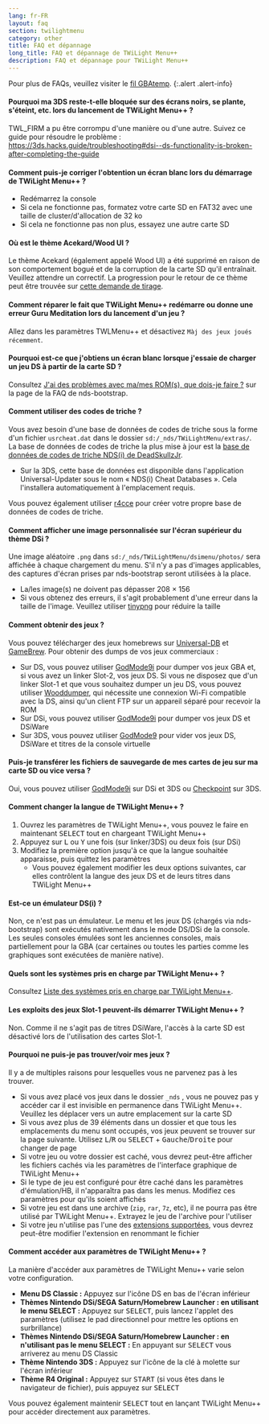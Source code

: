```yaml
---
lang: fr-FR
layout: faq
section: twilightmenu
category: other
title: FAQ et dépannage
long_title: FAQ et dépannage de TWiLight Menu++
description: FAQ et dépannage pour TWiLight Menu++
---
```


Pour plus de FAQs, veuillez visiter le [fil GBAtemp](https://gbatemp.net/threads/ds-i-3ds-twilight-menu-gui-for-ds-i-games-and-ds-i-menu-replacement.472200/).
{:.alert .alert-info}

#### Pourquoi ma 3DS reste-t-elle bloquée sur des écrans noirs, se plante, s'éteint, etc. lors du lancement de TWiLight Menu++ ?
TWL_FIRM a pu être corrompu d'une manière ou d'une autre. Suivez ce guide pour résoudre le problème : <https://3ds.hacks.guide/troubleshooting#dsi--ds-functionality-is-broken-after-completing-the-guide>

#### Comment puis-je corriger l'obtention un écran blanc lors du démarrage de TWiLight Menu++ ?
- Redémarrez la console
- Si cela ne fonctionne pas, formatez votre carte SD en FAT32 avec une taille de cluster/d'allocation de 32 ko
- Si cela ne fonctionne pas non plus, essayez une autre carte SD

#### Où est le thème Acekard/Wood UI ?
Le thème Acekard (également appelé Wood UI) a été supprimé en raison de son comportement bogué et de la corruption de la carte SD qu'il entraînait. Veuillez attendre un correctif. La progression pour le retour de ce thème peut être trouvée sur [cette demande de tirage](https://github.com/DS-Homebrew/TWiLightMenu/pull/1109).

#### Comment réparer le fait que TWiLight Menu++ redémarre ou donne une erreur Guru Meditation lors du lancement d'un jeu ?
Allez dans les paramètres TWLMenu++ et désactivez `Màj des jeux joués récemment`.

#### Pourquoi est-ce que j'obtiens un écran blanc lorsque j'essaie de charger un jeu DS à partir de la carte SD ?
Consultez [J'ai des problèmes avec ma/mes ROM(s), que dois-je faire ?](../nds-bootstrap/faq?faq=im-having-issues-with-my-roms-what-should-i-do) sur la page de la FAQ de nds-bootstrap.

#### Comment utiliser des codes de triche ?
Vous avez besoin d'une base de données de codes de triche sous la forme d'un fichier `usrcheat.dat` dans le dossier `sd:/_nds/TWiLightMenu/extras/`. La base de données de codes de triche la plus mise à jour est la [base de données de codes de triche NDS(i) de DeadSkullzJr](https://gbatemp.net/threads/488711/).
- Sur la 3DS, cette base de données est disponible dans l'application Universal-Updater sous le nom « NDS(i) Cheat Databases ». Cela l'installera automatiquement à l'emplacement requis.

Vous pouvez également utiliser [r4cce](http://hp.vector.co.jp/authors/VA013928/soft_en.html) pour créer votre propre base de données de codes de triche.

#### Comment afficher une image personnalisée sur l'écran supérieur du thème DSi ?
Une image aléatoire `.png` dans `sd:/_nds/TWiLightMenu/dsimenu/photos/` sera affichée à chaque chargement du menu. S'il n'y a pas d'images applicables, des captures d'écran prises par nds-bootstrap seront utilisées à la place.

- La/les image(s) ne doivent pas dépasser 208 × 156
- Si vous obtenez des erreurs, il s'agit probablement d'une erreur dans la taille de l'image. Veuillez utiliser [tinypng](https://tinypng.com) pour réduire la taille

#### Comment obtenir des jeux ?
Vous pouvez télécharger des jeux homebrews sur [Universal-DB](https://db.universal-team.net/ds) et [GameBrew](https://www.gamebrew.org/wiki/List_of_all_DS_homebrew#Games). Pour obtenir des dumps de vos jeux commerciaux :
- Sur DS, vous pouvez utiliser [GodMode9i](https://github.com/DS-Homebrew/GodMode9i/releases) pour dumper vos jeux GBA et, si vous avez un linker Slot-2, vos jeux DS. Si vous ne disposez que d'un linker Slot-1 et que vous souhaitez dumper un jeu DS, vous pouvez utiliser [Wooddumper](https://digiex.net/attachments/wooddumper_r89-zip.14735/), qui nécessite une connexion Wi-Fi compatible avec la DS, ainsi qu'un client FTP sur un appareil séparé pour recevoir la ROM
- Sur DSi, vous pouvez utiliser [GodMode9i](https://github.com/DS-Homebrew/GodMode9i/releases) pour dumper vos jeux DS et DSiWare
- Sur 3DS, vous pouvez utiliser [GodMode9](https://github.com/d0k3/GodMode9/releases) pour vider vos jeux DS, DSiWare et titres de la console virtuelle

#### Puis-je transférer les fichiers de sauvegarde de mes cartes de jeu sur ma carte SD ou vice versa ?
Oui, vous pouvez utiliser [GodMode9i](https://github.com/DS-Homebrew/GodMode9i/releases) sur DSi et 3DS ou [Checkpoint](https://github.com/FlagBrew/Checkpoint/releases) sur 3DS.

#### Comment changer la langue de TWiLight Menu++ ?
1. Ouvrez les paramètres de TWiLight Menu++, vous pouvez le faire en maintenant <kbd>SELECT</kbd> tout en chargeant TWiLight Menu++
1. Appuyez sur <kbd class="l">L</kbd> ou <kbd class="face">Y</kbd> une fois (sur linker/3DS) ou deux fois (sur DSi)
1. Modifiez la première option jusqu'à ce que la langue souhaitée apparaisse, puis quittez les paramètres
   - Vous pouvez également modifier les deux options suivantes, car elles contrôlent la langue des jeux DS et de leurs titres dans TWiLight Menu++

#### Est-ce un émulateur DS(i) ?
Non, ce n'est pas un émulateur. Le menu et les jeux DS (chargés via nds-bootstrap) sont exécutés nativement dans le mode DS/DSi de la console. Les seules consoles émulées sont les anciennes consoles, mais partiellement pour la GBA (car certaines ou toutes les parties comme les graphiques sont exécutées de manière native).

#### Quels sont les systèmes pris en charge par TWiLight Menu++ ?
Consultez [Liste des systèmes pris en charge par TWiLight Menu++](../ds-index/emulators#list-of-supported-systems-by-twilight-menu).

#### Les exploits des jeux Slot-1 peuvent-ils démarrer TWiLight Menu++ ?
Non. Comme il ne s'agit pas de titres DSiWare, l'accès à la carte SD est désactivé lors de l'utilisation des cartes Slot-1.

#### Pourquoi ne puis-je pas trouver/voir mes jeux ?
Il y a de multiples raisons pour lesquelles vous ne parvenez pas à les trouver.
- Si vous avez placé vos jeux dans le dossier `_nds` , vous ne pouvez pas y accéder car il est invisible en permanence dans TWiLight Menu++. Veuillez les déplacer vers un autre emplacement sur la carte SD
- Si vous avez plus de 39 éléments dans un dossier et que tous les emplacements du menu sont occupés, vos jeux peuvent se trouver sur la page suivante. Utilisez <kbd class="l">L</kbd>/<kbd class="r">R</kbd> ou <kbd>SELECT</kbd> + <kbd>Gauche</kbd>/<kbd>Droite</kbd> pour changer de page
- Si votre jeu ou votre dossier est caché, vous devrez peut-être afficher les fichiers cachés via les paramètres de l'interface graphique de TWiLight Menu++
- Si le type de jeu est configuré pour être caché dans les paramètres d'émulation/HB, il n'apparaîtra pas dans les menus. Modifiez ces paramètres pour qu'ils soient affichés
- Si votre jeu est dans une archive (`zip`, `rar`, `7z`, etc), il ne pourra pas être utilisé par TWiLight Menu++. Extrayez le jeu de l'archive pour l'utiliser
- Si votre jeu n'utilise pas l'une des [extensions supportées](../ds-index/emulators#list-of-systems-supported-by-twilight-menu), vous devrez peut-être modifier l'extension en renommant le fichier

#### Comment accéder aux paramètres de TWiLight Menu++ ?
La manière d'accéder aux paramètres de TWiLight Menu++ varie selon votre configuration.
- **Menu DS Classic :** Appuyez sur l'icône DS en bas de l'écran inférieur
- **Thèmes Nintendo DSi/SEGA Saturn/Homebrew Launcher : en utilisant le menu SELECT :** Appuyez sur <kbd>SELECT</kbd>, puis lancez l'applet des paramètres (utilisez le pad directionnel pour mettre les options en surbrillance)
- **Thèmes Nintendo DSi/SEGA Saturn/Homebrew Launcher : en n'utilisant pas le menu SELECT :** En appuyant sur <kbd>SELECT</kbd> vous arriverez au menu DS Classic
- **Thème Nintendo 3DS :** Appuyez sur l'icône de la clé à molette sur l'écran inférieur
- **Thème R4 Original :** Appuyez sur <kbd>START</kbd> (si vous êtes dans le navigateur de fichier), puis appuyez sur <kbd>SELECT</kbd>

Vous pouvez également maintenir <kbd>SELECT</kbd> tout en lançant TWiLight Menu++ pour accéder directement aux paramètres.
